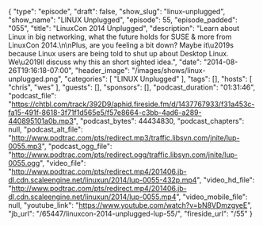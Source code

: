 {
  "type": "episode",
  "draft": false,
  "show_slug": "linux-unplugged",
  "show_name": "LINUX Unplugged",
  "episode": 55,
  "episode_padded": "055",
  "title": "LinuxCon 2014 Unplugged",
  "description": "Learn about Linux in big networking, what the future holds for SUSE & more from LinuxCon 2014.\n\nPlus, are you feeling a bit down? Maybe it\u2019s because Linux users are being told to shut up about Desktop Linux. We\u2019ll discuss why this an short sighted idea.",
  "date": "2014-08-26T19:16:18-07:00",
  "header_image": "/images/shows/linux-unplugged.png",
  "categories": [
    "LINUX Unplugged"
  ],
  "tags": [],
  "hosts": [
    "chris",
    "wes"
  ],
  "guests": [],
  "sponsors": [],
  "podcast_duration": "01:31:46",
  "podcast_file": "https://chtbl.com/track/392D9/aphid.fireside.fm/d/1437767933/f31a453c-fa15-491f-8618-3f71f1d565e5/f57e8664-c3bb-4ad6-a289-440895101a0b.mp3",
  "podcast_bytes": 44434830,
  "podcast_chapters": null,
  "podcast_alt_file": "http://www.podtrac.com/pts/redirect.mp3/traffic.libsyn.com/jnite/lup-0055.mp3",
  "podcast_ogg_file": "http://www.podtrac.com/pts/redirect.ogg/traffic.libsyn.com/jnite/lup-0055.ogg",
  "video_file": "http://www.podtrac.com/pts/redirect.mp4/201406.jb-dl.cdn.scaleengine.net/linuxun/2014/lup-0055-432p.mp4",
  "video_hd_file": "http://www.podtrac.com/pts/redirect.mp4/201406.jb-dl.cdn.scaleengine.net/linuxun/2014/lup-0055.mp4",
  "video_mobile_file": null,
  "youtube_link": "https://www.youtube.com/watch?v=bN8VDmzgyeE",
  "jb_url": "/65447/linuxcon-2014-unplugged-lup-55/",
  "fireside_url": "/55"
}

